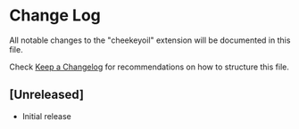 # Change Log

All notable changes to the "cheekeyoil" extension will be documented in this file.

Check [Keep a Changelog](http://keepachangelog.com/) for recommendations on how to structure this file.

## [Unreleased]

- Initial release
